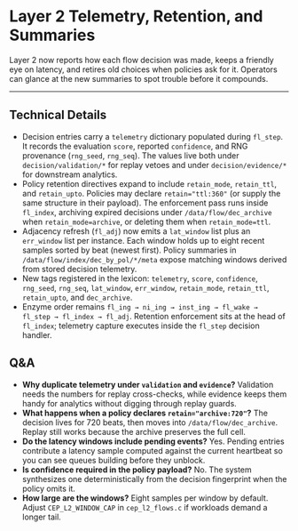 # Layer 2 Telemetry, Retention, and Summaries

Layer 2 now reports how each flow decision was made, keeps a friendly eye on latency, and retires old choices when policies ask for it. Operators can glance at the new summaries to spot trouble before it compounds.

---

## Technical Details
- Decision entries carry a `telemetry` dictionary populated during `fl_step`. It records the evaluation `score`, reported `confidence`, and RNG provenance (`rng_seed`, `rng_seq`). The values live both under `decision/validation/*` for replay vetoes and under `decision/evidence/*` for downstream analytics.
- Policy retention directives expand to include `retain_mode`, `retain_ttl`, and `retain_upto`. Policies may declare `retain="ttl:360"` (or supply the same structure in their payload). The enforcement pass runs inside `fl_index`, archiving expired decisions under `/data/flow/dec_archive` when `retain_mode=archive`, or deleting them when `retain_mode=ttl`.
- Adjacency refresh (`fl_adj`) now emits a `lat_window` list plus an `err_window` list per instance. Each window holds up to eight recent samples sorted by beat (newest first). Policy summaries in `/data/flow/index/dec_by_pol/*/meta` expose matching windows derived from stored decision telemetry.
- New tags registered in the lexicon: `telemetry`, `score`, `confidence`, `rng_seed`, `rng_seq`, `lat_window`, `err_window`, `retain_mode`, `retain_ttl`, `retain_upto`, and `dec_archive`.
- Enzyme order remains `fl_ing → ni_ing → inst_ing → fl_wake → fl_step → fl_index → fl_adj`. Retention enforcement sits at the head of `fl_index`; telemetry capture executes inside the `fl_step` decision handler.

## Q&A
- **Why duplicate telemetry under `validation` and `evidence`?**
  Validation needs the numbers for replay cross-checks, while evidence keeps them handy for analytics without digging through replay guards.
- **What happens when a policy declares `retain="archive:720"`?**
  The decision lives for 720 beats, then moves into `/data/flow/dec_archive`. Replay still works because the archive preserves the full cell.
- **Do the latency windows include pending events?**
  Yes. Pending entries contribute a latency sample computed against the current heartbeat so you can see queues building before they unblock.
- **Is confidence required in the policy payload?**
  No. The system synthesizes one deterministically from the decision fingerprint when the policy omits it.
- **How large are the windows?**
  Eight samples per window by default. Adjust `CEP_L2_WINDOW_CAP` in `cep_l2_flows.c` if workloads demand a longer tail.
